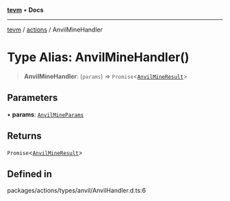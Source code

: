 [**tevm**](../../README.md) • **Docs**

***

[tevm](../../modules.md) / [actions](../README.md) / AnvilMineHandler

# Type Alias: AnvilMineHandler()

> **AnvilMineHandler**: (`params`) => `Promise`\<[`AnvilMineResult`](AnvilMineResult.md)\>

## Parameters

• **params**: [`AnvilMineParams`](AnvilMineParams.md)

## Returns

`Promise`\<[`AnvilMineResult`](AnvilMineResult.md)\>

## Defined in

packages/actions/types/anvil/AnvilHandler.d.ts:6
